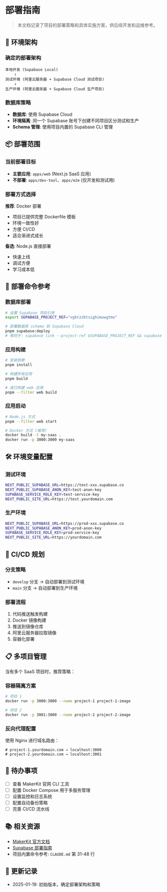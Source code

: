 # 部署指南

> 本文档记录了项目的部署策略和具体实施方案，供后续开发和运维参考。

## 🎯 环境架构

### 确定的部署架构
```
本地开发 (Supabase Local)
    ↓
测试环境 (阿里云服务器 + Supabase Cloud 测试项目)
    ↓  
生产环境 (阿里云服务器 + Supabase Cloud 生产项目)
```

### 数据库策略
- **数据库**: 使用 Supabase Cloud
- **环境隔离**: 同一个 Supabase 账号下创建不同项目区分测试和生产
- **Schema 管理**: 使用项目内置的 Supabase CLI 管理

## 📦 部署范围

### 当前部署目标
- **主要应用**: `apps/web` (Next.js SaaS 应用)
- **不部署**: `apps/dev-tool`、`apps/e2e` (仅开发和测试用)

### 部署方式选择
**推荐**: Docker 部署
- 项目已提供完整 Dockerfile 模板
- 环境一致性好
- 方便 CI/CD
- 适合渐进式成长

**备选**: Node.js 直接部署
- 快速上线
- 调试方便
- 学习成本低

## 🚀 部署命令参考

### 数据库部署
```bash
# 设置 Supabase 项目引用
export SUPABASE_PROJECT_REF="vgktzzbtsighimuwgtmo"

# 部署数据库 schema 到 Supabase Cloud
pnpm supabase:deploy
# 等同于: supabase link --project-ref $SUPABASE_PROJECT_REF && supabase db push
```

### 应用构建
```bash
# 安装依赖
pnpm install

# 构建所有应用
pnpm build

# 或只构建 web 应用
pnpm --filter web build
```

### 应用启动
```bash
# Node.js 方式
pnpm --filter web start

# Docker 方式 (推荐)
docker build -t my-saas .
docker run -p 3000:3000 my-saas
```

## 🛠 环境变量配置

### 测试环境
```bash
NEXT_PUBLIC_SUPABASE_URL=https://test-xxx.supabase.co
NEXT_PUBLIC_SUPABASE_ANON_KEY=test-anon-key
SUPABASE_SERVICE_ROLE_KEY=test-service-key
NEXT_PUBLIC_SITE_URL=https://test.yourdomain.com
```

### 生产环境
```bash
NEXT_PUBLIC_SUPABASE_URL=https://prod-xxx.supabase.co
NEXT_PUBLIC_SUPABASE_ANON_KEY=prod-anon-key
SUPABASE_SERVICE_ROLE_KEY=prod-service-key
NEXT_PUBLIC_SITE_URL=https://yourdomain.com
```

## 🔄 CI/CD 规划

### 分支策略
- `develop` 分支 → 自动部署到测试环境
- `main` 分支 → 自动部署到生产环境

### 部署流程
1. 代码推送触发构建
2. Docker 镜像构建
3. 推送到镜像仓库
4. 阿里云服务器拉取镜像
5. 容器化部署

## 📋 多项目管理

当有多个 SaaS 项目时，推荐策略：

### 容器隔离方案
```bash
# 项目 1
docker run -p 3000:3000 --name project-1 project-1-image

# 项目 2  
docker run -p 3001:3000 --name project-2 project-2-image
```

### 反向代理配置
使用 Nginx 进行域名路由：
```nginx
# project-1.yourdomain.com → localhost:3000
# project-2.yourdomain.com → localhost:3001
```

## 🔧 待办事项

- [ ] 查看 MakerKit 官网 CLI 工具
- [ ] 配置 Docker Compose 用于多服务管理
- [ ] 设置监控和日志系统
- [ ] 配置自动备份策略
- [ ] 完善 CI/CD 流水线

## 📚 相关资源

- [MakerKit 官方文档](https://makerkit.dev/docs)
- [Supabase 部署指南](https://supabase.com/docs/guides/platform/deploy)
- 项目内置命令参考: `CLAUDE.md` 第 31-48 行

## 📝 更新记录

- 2025-01-19: 初始版本，确定部署架构和策略